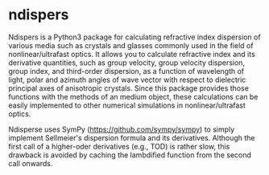 # ndispers
Ndispers is a Python3 package for calculating refractive index dispersion of various media such as crystals and glasses commonly used in the field of nonlinear/ultrafast  optics.
It allows you to calculate refractive index and its derivative quantities, such as group velocity, group velocity dispersion, group index, and third-order dispersion, as a function of wavelength of light, polar and azimuth angles of wave vector with respect to dielectric principal axes of anisotropic crystals.
Since this package provides those functions with the methods of an medium object, these calculations can be easily implemented to other numerical simulations in nonlinear/ultrafast optics.

Ndisperse uses SymPy (https://github.com/sympy/sympy) to simply implement Sellmeier's dispersion formula and its derivatives. Although the first call of a higher-oder derivatives (e.g., TOD) is rather slow, this drawback is avoided by caching the lambdified function from the second call onwards.
